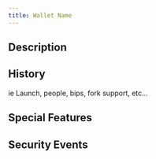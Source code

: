 ```yaml
---
title: Wallet Name
---
```


## Description

## History

ie Launch, people, bips, fork support, etc...

## Special Features

## Security Events
